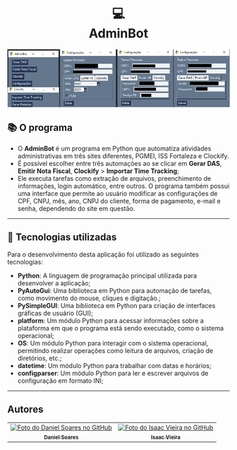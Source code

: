 <h1 align="center">
  💻<br>AdminBot
</h1>

![Resultado final do projeto](images/preview.png)


## 📚 O programa


- O **AdminBot** é um programa em Python que automatiza atividades administrativas em três sites diferentes, PGMEI, ISS Fortaleza e Clockify. 
- É possível escolher entre três automações ao se clicar em **Gerar DAS**, **Emitir Nota Fiscal**, **Clockify** > **Importar Time Tracking**;
- Ele executa tarefas como extração de arquivos, preenchimento de informações, login automático, entre outros. O programa também possui uma interface que permite ao usuário modificar as configurações de CPF, CNPJ, mês, ano, CNPJ do cliente, forma de pagamento, e-mail e senha, dependendo do site em questão.


---

## 💼 Tecnologias utilizadas

Para o desenvolvimento desta aplicação foi utilizado as seguintes tecnologias:

- **Python**: A linguagem de programação principal utilizada para desenvolver a aplicação;
- **PyAutoGui**: Uma biblioteca em Python para automação de tarefas, como movimento do mouse, cliques e digitação.;
- **PySimpleGUI**: Uma biblioteca em Python para criação de interfaces gráficas de usuário (GUI);
- **platform**: Um módulo Python para acessar informações sobre a plataforma em que o programa está sendo executado, como o sistema operacional;
- **OS**:  Um módulo Python para interagir com o sistema operacional, permitindo realizar operações como leitura de arquivos, criação de diretórios, etc.;
- **datetime**: Um módulo Python para trabalhar com datas e horários;
- **configparser**:  Um módulo Python para ler e escrever arquivos de configuração em formato INI;

---

<h2>Autores</h2>

<table>
  <tr>
    <td align="center">
      <a href="https://github.com/daniel-soaress">
        <img src="https://avatars.githubusercontent.com/u/27651005?v=4" width="100px;" alt="Foto do Daniel Soares no GitHub"/><br>
        <sub>
          <b>Daniel Soares</b>
        </sub>
      </a>
    </td>
    <td align="center">
      <a href="https://github.com/Isaacvf-dev">
        <img src="https://avatars.githubusercontent.com/u/123469000?v=4" width="100px;" alt="Foto do Isaac Vieira no GitHub"/><br>
        <sub>
          <b>Isaac Vieira</b>
        </sub>
      </a>
    </td>
  </tr>
</table>